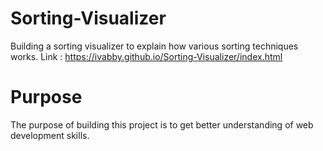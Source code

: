 # Sorting-Visualizer

Building a sorting visualizer to explain how various sorting techniques works.
Link : https://ivabby.github.io/Sorting-Visualizer/index.html

# Purpose

The purpose of building this project is to get better understanding of web development skills.
